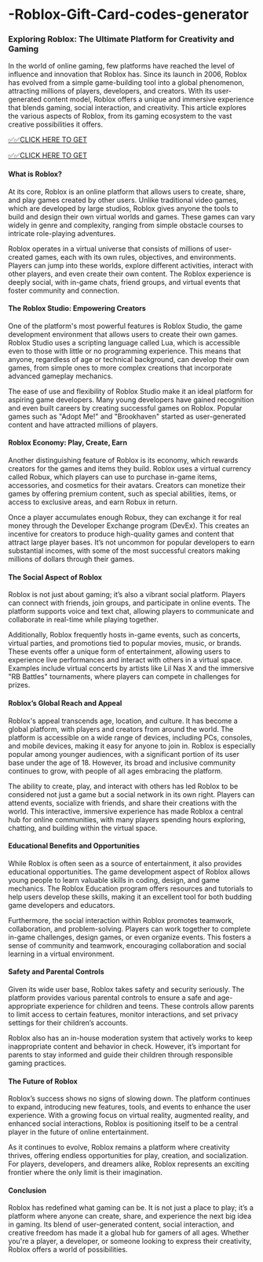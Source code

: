 # -Roblox-Gift-Card-codes-generator


### Exploring Roblox: The Ultimate Platform for Creativity and Gaming

In the world of online gaming, few platforms have reached the level of influence and innovation that Roblox has. Since its launch in 2006, Roblox has evolved from a simple game-building tool into a global phenomenon, attracting millions of players, developers, and creators. With its user-generated content model, Roblox offers a unique and immersive experience that blends gaming, social interaction, and creativity. This article explores the various aspects of Roblox, from its gaming ecosystem to the vast creative possibilities it offers.


[✅✅CLICK HERE TO GET](https://tinyurl.com/m5vdyh89)

[✅✅CLICK HERE TO GET](https://tinyurl.com/m5vdyh89)

#### What is Roblox?

At its core, Roblox is an online platform that allows users to create, share, and play games created by other users. Unlike traditional video games, which are developed by large studios, Roblox gives anyone the tools to build and design their own virtual worlds and games. These games can vary widely in genre and complexity, ranging from simple obstacle courses to intricate role-playing adventures.

Roblox operates in a virtual universe that consists of millions of user-created games, each with its own rules, objectives, and environments. Players can jump into these worlds, explore different activities, interact with other players, and even create their own content. The Roblox experience is deeply social, with in-game chats, friend groups, and virtual events that foster community and connection.

#### The Roblox Studio: Empowering Creators

One of the platform's most powerful features is Roblox Studio, the game development environment that allows users to create their own games. Roblox Studio uses a scripting language called Lua, which is accessible even to those with little or no programming experience. This means that anyone, regardless of age or technical background, can develop their own games, from simple ones to more complex creations that incorporate advanced gameplay mechanics.

The ease of use and flexibility of Roblox Studio make it an ideal platform for aspiring game developers. Many young developers have gained recognition and even built careers by creating successful games on Roblox. Popular games such as "Adopt Me!" and "Brookhaven" started as user-generated content and have attracted millions of players.

#### Roblox Economy: Play, Create, Earn

Another distinguishing feature of Roblox is its economy, which rewards creators for the games and items they build. Roblox uses a virtual currency called Robux, which players can use to purchase in-game items, accessories, and cosmetics for their avatars. Creators can monetize their games by offering premium content, such as special abilities, items, or access to exclusive areas, and earn Robux in return.

Once a player accumulates enough Robux, they can exchange it for real money through the Developer Exchange program (DevEx). This creates an incentive for creators to produce high-quality games and content that attract large player bases. It’s not uncommon for popular developers to earn substantial incomes, with some of the most successful creators making millions of dollars through their games.

#### The Social Aspect of Roblox

Roblox is not just about gaming; it’s also a vibrant social platform. Players can connect with friends, join groups, and participate in online events. The platform supports voice and text chat, allowing players to communicate and collaborate in real-time while playing together.

Additionally, Roblox frequently hosts in-game events, such as concerts, virtual parties, and promotions tied to popular movies, music, or brands. These events offer a unique form of entertainment, allowing users to experience live performances and interact with others in a virtual space. Examples include virtual concerts by artists like Lil Nas X and the immersive "RB Battles" tournaments, where players can compete in challenges for prizes.

#### Roblox’s Global Reach and Appeal

Roblox's appeal transcends age, location, and culture. It has become a global platform, with players and creators from around the world. The platform is accessible on a wide range of devices, including PCs, consoles, and mobile devices, making it easy for anyone to join in. Roblox is especially popular among younger audiences, with a significant portion of its user base under the age of 18. However, its broad and inclusive community continues to grow, with people of all ages embracing the platform.

The ability to create, play, and interact with others has led Roblox to be considered not just a game but a social network in its own right. Players can attend events, socialize with friends, and share their creations with the world. This interactive, immersive experience has made Roblox a central hub for online communities, with many players spending hours exploring, chatting, and building within the virtual space.

#### Educational Benefits and Opportunities

While Roblox is often seen as a source of entertainment, it also provides educational opportunities. The game development aspect of Roblox allows young people to learn valuable skills in coding, design, and game mechanics. The Roblox Education program offers resources and tutorials to help users develop these skills, making it an excellent tool for both budding game developers and educators.

Furthermore, the social interaction within Roblox promotes teamwork, collaboration, and problem-solving. Players can work together to complete in-game challenges, design games, or even organize events. This fosters a sense of community and teamwork, encouraging collaboration and social learning in a virtual environment.

#### Safety and Parental Controls

Given its wide user base, Roblox takes safety and security seriously. The platform provides various parental controls to ensure a safe and age-appropriate experience for children and teens. These controls allow parents to limit access to certain features, monitor interactions, and set privacy settings for their children’s accounts.

Roblox also has an in-house moderation system that actively works to keep inappropriate content and behavior in check. However, it’s important for parents to stay informed and guide their children through responsible gaming practices.

#### The Future of Roblox

Roblox’s success shows no signs of slowing down. The platform continues to expand, introducing new features, tools, and events to enhance the user experience. With a growing focus on virtual reality, augmented reality, and enhanced social interactions, Roblox is positioning itself to be a central player in the future of online entertainment.

As it continues to evolve, Roblox remains a platform where creativity thrives, offering endless opportunities for play, creation, and socialization. For players, developers, and dreamers alike, Roblox represents an exciting frontier where the only limit is their imagination.

#### Conclusion

Roblox has redefined what gaming can be. It is not just a place to play; it’s a platform where anyone can create, share, and experience the next big idea in gaming. Its blend of user-generated content, social interaction, and creative freedom has made it a global hub for gamers of all ages. Whether you're a player, a developer, or someone looking to express their creativity, Roblox offers a world of possibilities.
